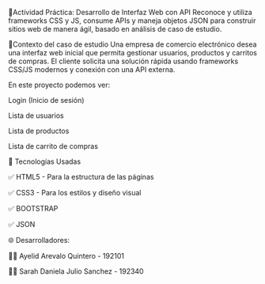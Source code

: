 🧩Actividad Práctica: Desarrollo de Interfaz Web con API
Reconoce y utiliza frameworks CSS y JS, consume APIs y maneja objetos JSON para construir sitios web de manera ágil, basado en análisis de caso de estudio.

📝Contexto del caso de estudio
Una empresa de comercio electrónico desea una interfaz web inicial que permita gestionar usuarios, productos y carritos de compras. El cliente solicita una solución rápida usando frameworks CSS/JS modernos y conexión con una API externa.

En este proyecto podemos ver:

Login (Inicio de sesión)

Lista de usuarios

Lista de productos

Lista de carrito de compras

🎨 Tecnologías Usadas

✅ HTML5 - Para la estructura de las páginas

✅ CSS3 - Para los estilos y diseño visual

✅ BOOTSTRAP 

✅ JSON



🌐 Desarrolladores:

👨‍💻 Ayelid Arevalo Quintero - 192101

👨‍💻 Sarah Daniela Julio Sanchez - 192340
